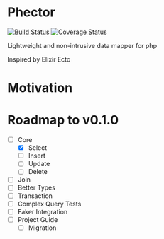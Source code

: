 # Phector
[![Build Status](https://travis-ci.com/inven10/Phector.svg?branch=master)](https://travis-ci.com/inven10/Phector) [![Coverage Status](https://coveralls.io/repos/github/inven10/Phector/badge.svg?branch=master)](https://coveralls.io/github/inven10/Phector?branch=master)

Lightweight and non-intrusive data mapper for php

Inspired by Elixir Ecto

# Motivation


# Roadmap to v0.1.0

- [ ] Core
  - [x] Select
  - [ ] Insert
  - [ ] Update
  - [ ] Delete
- [ ] Join
- [ ] Better Types
- [ ] Transaction
- [ ] Complex Query Tests
- [ ] Faker Integration
- [ ] Project Guide
  - [ ] Migration
